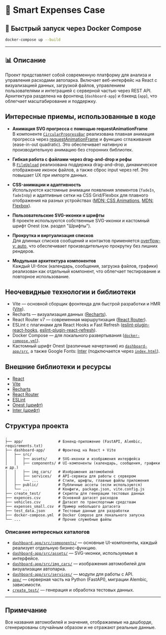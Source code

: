 # 🚗 Smart Expenses Case

## 🚀 Быстрый запуск через Docker Compose

```bash
docker-compose up --build
```

---

## 📊 Описание

Проект представляет собой современную платформу для анализа и управления расходами автопарка. Включает веб-интерфейс на React с визуализацией данных, загрузкой файлов, управлением пользователями и интеграцией с серверной частью через REST API. Архитектура разделена на фронтенд (`dashboard-app`) и бэкенд (`app`), что облегчает масштабирование и поддержку.

## Интересные приемы, использованные в коде

- **Анимация SVG прогресса с помощью requestAnimationFrame**  
  В компоненте [`CircularProgressBar`](dashboard-app/src/components/CircularProgressBar.jsx) реализована плавная анимация прогресса через [requestAnimationFrame](https://developer.mozilla.org/ru/docs/Web/API/window/requestAnimationFrame) и функцию сглаживания (ease-in-out quadratic). Это обеспечивает нативную и производительную анимацию без сторонних библиотек.

- **Гибкая работа с файлами через drag-and-drop и рефы**  
  В [`FileUpload`](dashboard-app/src/components/FileUpload.jsx) реализована поддержка drag-and-drop, динамическое отображение иконок файлов, а также сброс input через ref. Это повышает UX при импорте данных.

- **CSS-анимации и адаптивность**  
  Используются кастомные анимации появления элементов (`fadeIn`, `fadeInUp`) и адаптивные сетки на CSS Grid/Flexbox для плавного отображения на разных устройствах ([MDN: CSS Animations](https://developer.mozilla.org/ru/docs/Web/CSS/animation), [MDN: Flexbox](https://developer.mozilla.org/ru/docs/Web/CSS/CSS_Flexible_Box_Layout/Basic_Concepts_of_Flexbox)).

- **Пользовательские SVG-иконки и шрифты**  
  В проекте используются собственные SVG-иконки и кастомный шрифт Onest (см. раздел "Шрифты").

- **Прокрутка и виртуализация списков**  
  Для длинных списков сообщений и контактов применяется [overflow-y: auto](https://developer.mozilla.org/ru/docs/Web/CSS/overflow), что обеспечивает производительную прокрутку без лишних рендеров.

- **Модульная архитектура компонентов**  
  Каждый UI-блок (календарь, сообщения, загрузка файлов, графики) реализован как отдельный компонент, что облегчает тестирование и повторное использование.

## Неочевидные технологии и библиотеки

- Vite — основной сборщик фронтенда для быстрой разработки и HMR ([Vite](https://vitejs.dev/)).
- Recharts — визуализация данных ([Recharts](https://recharts.org/)).
- React Router v7 — современная маршрутизация ([React Router](https://reactrouter.com/en/main)).
- ESLint с плагинами для React Hooks и Fast Refresh ([eslint-plugin-react-hooks](https://www.npmjs.com/package/eslint-plugin-react-hooks), [eslint-plugin-react-refresh](https://www.npmjs.com/package/eslint-plugin-react-refresh)).
- Docker Compose — для локального развертывания ([`docker-compose.yml`](docker-compose.yml)).
- Кастомный шрифт Onest (различные начертания) из [`dashboard-app/src`](dashboard-app/src), а также Google Fonts: [Inter](https://fonts.google.com/specimen/Inter) (подключается через [`index.html`](dashboard-app/index.html)).

## Внешние библиотеки и ресурсы

- [React](https://react.dev/)
- [Vite](https://vitejs.dev/)
- [Recharts](https://recharts.org/)
- [React Router](https://reactrouter.com/)
- [ESLint](https://eslint.org/)
- [Onest (шрифт)](https://onest.design/)
- [Inter (шрифт)](https://fonts.google.com/specimen/Inter)

## Структура проекта

```
.
├── app/                # Бэкенд-приложение (FastAPI, Alembic, requirements.txt)
├── dashboard-app/      # Фронтенд на React + Vite
│   ├── src/
│   │   ├── assets/     # SVG-иконки и изображения интерфейса
│   │   ├── components/ # UI-компоненты (календарь, сообщения, графики и др.)
│   │   ├── img_cars/   # Изображения автомобилей
│   │   ├── services/   # API-сервисы для работы с сервером
│   │   └── ...         # Стили, шрифты, главные файлы приложения
│   ├── public/         # Публичные ассеты (если используются)
│   └── ...             # Конфиги, package.json, vite.config.js
├── create_test/        # Скрипты для генерации тестовых данных
├── expences.csv        # Основной датасет расходов
├── vehicles.csv        # Датасет по транспортным средствам
├── expenses_small.csv  # Пример небольшого датасета
├── test_data.json      # Тестовые данные для разработки
├── docker-compose.yml  # Docker Compose для локального запуска
└── ...                 # Прочие служебные файлы
```

### Описание интересных каталогов

- [`dashboard-app/src/components/`](dashboard-app/src/components/) — основные UI-компоненты, каждый реализует отдельную бизнес-функцию.
- [`dashboard-app/src/assets/`](dashboard-app/src/assets/) — SVG-иконки, используемые в интерфейсе.
- [`dashboard-app/src/img_cars/`](dashboard-app/src/img_cars/) — изображения автомобилей для визуализации автопарка.
- [`dashboard-app/src/services/`](dashboard-app/src/services/) — модули для работы с API.
- [`app/`](app/) — серверная часть на Python (FastAPI), миграции Alembic, зависимости.
- [`create_test/`](create_test/) — генерация и обработка тестовых данных.

--- 

## Примечание

Все названия автомобилей и значения, отображаемые на дашборде, сгенерированы случайным образом и не отражают реальные данные. 